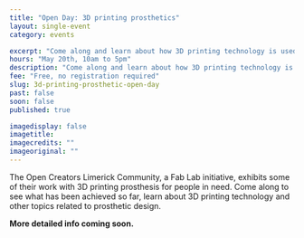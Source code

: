 ```yaml
---
title: "Open Day: 3D printing prosthetics"
layout: single-event
category: events

excerpt: "Come along and learn about how 3D printing technology is used in making prosthetic hands and more!"
hours: "May 20th, 10am to 5pm"
description: "Come along and learn about how 3D printing technology is used in making prosthetic hands and more!"
fee: "Free, no registration required"
slug: 3d-printing-prosthetic-open-day
past: false
soon: false
published: true

imagedisplay: false
imagetitle:
imagecredits: ""
imageoriginal: ""
---
```


The Open Creators Limerick Community, a Fab Lab initiative, exhibits some of their work with 3D printing prosthesis for people in need.
Come along to see what has been achieved so far, learn about 3D printing technology and other topics related to prosthetic design.

**More detailed info coming soon.**
